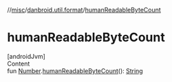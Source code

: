 //[misc](../../index.md)/[danbroid.util.format](index.md)/[humanReadableByteCount](human-readable-byte-count.md)



# humanReadableByteCount  
[androidJvm]  
Content  
fun [Number](https://kotlinlang.org/api/latest/jvm/stdlib/kotlin/-number/index.html).[humanReadableByteCount](human-readable-byte-count.md)(): [String](https://kotlinlang.org/api/latest/jvm/stdlib/kotlin/-string/index.html)  



